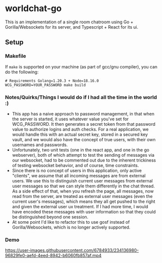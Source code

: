 # worldchat-go

This is an implementation of a single room chatroom using Go + Gorilla/Websockets for its server, and Typescript + React for its ui.

## Setup

### Makefile
If `make` is supported on your machine (as part of gcc/gnu compiler), you can do the following:
```
# Requirements Golang=1.20.3 + Node=18.16.0
WCG_PASSWORD=YOUR_PASSWORD make build
```

### Notes/Quirks/Things I would do if I had all the time in the world :)
- This app has a naive approach to password management, in that when the server is started, it uses whatever value you've set for WCG_PASSWORD. It then generates a secret token from that password value to authorize logins and auth checks. For a real application, we would handle this with an actual secret key, stored in a secured key vault, and we would also have the concept of true users, with their own usernames and passwords.
- Unfortunately, two unit tests (one in the react app, and one in the go webserver), both of which attempt to test the sending of messages via our websocket, had to be commented out due to the inherent trickiness of testing websocket behavior, and of course, time constraints.
- Since there is no concept of users in this application, only active "clients", we assume that all incoming messages are from external users. We use this to distinguish current user messages from external user messages so that we can style them differently in the chat thread. As a side effect of that, when you refresh the page, all messages, now read from the server, are treated as external user messages (even the current user's messages), which means they all get pushed to the right and given the external user ux treatment. If I had more time, I would have encoded these messages with user information so that they could be distinguished beyond one session.
- At some point I'd like to refactor this to use gosf instead of Gorilla/Websockets, which is no longer actively supported.

### Demo
https://user-images.githubusercontent.com/6784933/234136980-96829fe0-aefd-4eed-8942-b6060fb857af.mp4

